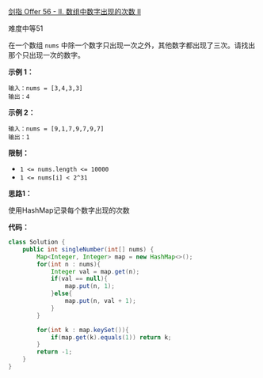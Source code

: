 [剑指 Offer 56 - II. 数组中数字出现的次数 II](https://leetcode-cn.com/problems/shu-zu-zhong-shu-zi-chu-xian-de-ci-shu-ii-lcof/)

难度中等51

在一个数组 `nums` 中除一个数字只出现一次之外，其他数字都出现了三次。请找出那个只出现一次的数字。

 

**示例 1：**

```
输入：nums = [3,4,3,3]
输出：4
```

**示例 2：**

```
输入：nums = [9,1,7,9,7,9,7]
输出：1
```

 

**限制：**

- `1 <= nums.length <= 10000`
- `1 <= nums[i] < 2^31`



**思路1：**

使用HashMap记录每个数字出现的次数

**代码：**

```java
class Solution {
    public int singleNumber(int[] nums) {
        Map<Integer, Integer> map = new HashMap<>();
        for(int n : nums){
            Integer val = map.get(n);
            if(val == null){
                map.put(n, 1);
            }else{
                map.put(n, val + 1);
            }
        }

        for(int k : map.keySet()){
            if(map.get(k).equals(1)) return k;
        }
        return -1;
    }
}
```

